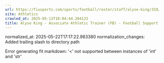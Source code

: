 ```yaml
---
url: https://fiusports.com/sports/football/roster/staff/alyse-king/319/
site: Athletics
crawled_at: 2025-05-13T10:04:44.204122
title: Alyse King - Associate Athletic Trainer (FB) - Football Support Staff - FIU Athletics
---
```

normalized_at: 2025-05-22T17:17:22.983380
normalization_changes: Added trailing slash to directory path

Error generating fit markdown: '<' not supported between instances of 'int' and 'str'